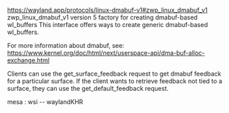 https://wayland.app/protocols/linux-dmabuf-v1#zwp_linux_dmabuf_v1
zwp_linux_dmabuf_v1
version 5
factory for creating dmabuf-based wl_buffers
This interface offers ways to create generic dmabuf-based wl_buffers.

For more information about dmabuf, see: https://www.kernel.org/doc/html/next/userspace-api/dma-buf-alloc-exchange.html

Clients can use the get_surface_feedback request to get dmabuf feedback for a particular surface. If the client wants to retrieve feedback not tied to a surface, they can use the get_default_feedback request.

mesa : wsi -- waylandKHR
